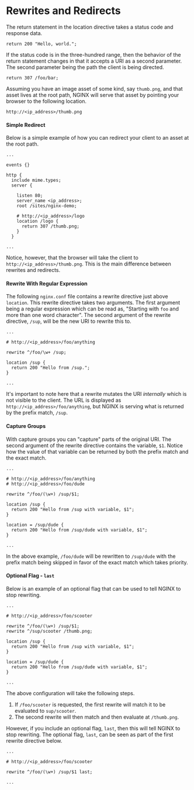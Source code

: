 # Rewrites and Redirects


The return statement in the location directive takes a status code and response data.  

`return 200 "Hello, world.";`  

If the status code is in the three-hundred range, then the behavior of the return statement changes in that it accepts a URI as a second parameter. The second parameter being the path the client is being directed.

`return 307 /foo/bar;`

Assuming you have an image asset of some kind, say `thumb.png`, and that asset lives at the root path, NGINX will serve that asset by pointing your browser to the following location.  

`http://<ip_address>/thumb.png`
#### Simple Redirect
Below is a simple example of how you can redirect your client to an asset at the root path.  

```nginx
...

events {}

http {
  include mime.types;
  server {

    listen 80;
    server_name <ip_address>;
    root /sites/nginx-demo;

    # http://<ip_address>/logo
    location /logo {
      return 307 /thumb.png;
    }
  }

...
```
Notice, however, that the browser will take the client to `http://<ip_address>/thumb.png`. This is the main difference between rewrites and redirects.

#### Rewrite With Regular Expression
The following `nginx.conf` file contains a rewrite directive just above `location`. This rewrite directive takes two arguments. The first argument being a regular expression which can be read as, "Starting with `foo` and more than one word character". The second argument of the rewrite directive, `/sup`, will be the new URI to rewrite this to.
```nginx
...

# http://<ip_address>/foo/anything

rewrite ^/foo/\w+ /sup;

location /sup {
  return 200 "Hello from /sup.";
}

...
```
It's important to note here that a rewrite mutates the URI _internally_ which is not visible to the client. The URL is displayed as `http://<ip_address>/foo/anything`, but NGINX is serving what is returned by the prefix match, `/sup`.

#### Capture Groups
With capture groups you can "capture" parts of the original URI. The second argument of the rewrite directive contains the variable, `$1`. Notice how the value of that variable can be returned by both the prefix match and the exact match.

```console
...

# http://<ip_address>/foo/anything
# http://<ip_address>/foo/dude

rewrite ^/foo/(\w+) /sup/$1;

location /sup {
  return 200 "Hello from /sup with variable, $1";
}

location = /sup/dude {
  return 200 "Hello from /sup/dude with variable, $1";
}

...
```

In the above example, `/foo/dude` will be rewritten to `/sup/dude` with the prefix match being skipped in favor of the exact match which takes priority.

#### Optional Flag - `last`
Below is an example of an optional flag that can be used to tell NGINX to stop rewriting.

```console
...

# http://<ip_address>/foo/scooter

rewrite ^/foo/(\w+) /sup/$1;
rewrite ^/sup/scooter /thumb.png;

location /sup {
  return 200 "Hello from /sup with variable, $1";
}

location = /sup/dude {
  return 200 "Hello from /sup/dude with variable, $1";
}

...
```
The above configuration will take the following steps.
1. If `/foo/scooter` is requested, the first rewrite will match it to be evaluated to `sup/scooter`.
2. The second rewrite will then match and then evaluate at `/thumb.png`.

However, if you include an optional flag, `last`, then this will tell NGINX to stop rewriting. The optional flag, `last`, can be seen as part of the first rewrite directive below.
```console
...

# http://<ip_address>/foo/scooter

rewrite ^/foo/(\w+) /sup/$1 last;

...
```
